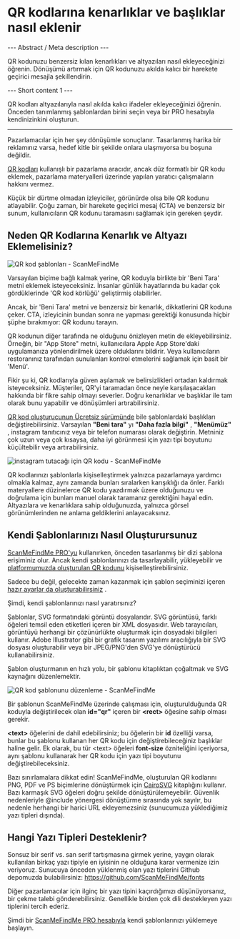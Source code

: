 <h1>QR kodlarına kenarlıklar ve başlıklar nasıl eklenir</h1>

--- Abstract / Meta description ---

QR kodunuzu benzersiz kılan kenarlıkları ve altyazıları nasıl ekleyeceğinizi öğrenin. Dönüşümü artırmak için QR kodunuzu akılda kalıcı bir harekete geçirici mesajla şekillendirin.

--- Short content 1 ---

QR kodları altyazılarıyla nasıl akılda kalıcı ifadeler ekleyeceğinizi öğrenin. Önceden tanımlanmış şablonlardan birini seçin veya bir PRO hesabıyla kendinizinkini oluşturun.

----------

<p>Pazarlamacılar için her şey dönüşümle sonuçlanır. Tasarlanmış harika bir reklamınız varsa, hedef kitle bir şekilde onlara ulaşmıyorsa bu boşuna değildir.</p>

<p><a href="#static:url">QR kodları</a> kullanışlı bir pazarlama aracıdır, ancak düz formatlı bir QR kodu eklemek, pazarlama materyalleri üzerinde yapılan yaratıcı çalışmaların hakkını vermez.</p>

<p>Küçük bir dürtme olmadan izleyiciler, görünürde olsa bile QR kodunu atlayabilir. Çoğu zaman, bir harekete geçirici mesaj (CTA) ve benzersiz bir sunum, kullanıcıların QR kodunu taramasını sağlamak için gereken şeydir.</p>

<h2>Neden QR Kodlarına Kenarlık ve Altyazı Eklemelisiniz?</h2>

<p class="imageholder">
    <img src="https://media.scanmefindme.com/blog/about_templates/files/img 1 - templates.png"
        alt="QR kod şablonları - ScanMeFindMe">
</p>

<p>Varsayılan biçime bağlı kalmak yerine, QR koduyla birlikte bir &#39;Beni Tara&#39; metni eklemek isteyeceksiniz. İnsanlar günlük hayatlarında bu kadar çok gördüklerinde &#39;QR kod körlüğü&#39; geliştirmiş olabilirler.</p>

<p>Ancak, bir &#39;Beni Tara&#39; metni ve benzersiz bir kenarlık, dikkatlerini QR koduna çeker. CTA, izleyicinin bundan sonra ne yapması gerektiği konusunda hiçbir şüphe bırakmıyor: QR kodunu tarayın.</p>

<p>QR kodunun diğer tarafında ne olduğunu önizleyen metin de ekleyebilirsiniz. Örneğin, bir &quot;App Store&quot; metni, kullanıcılara Apple App Store&#39;daki uygulamanıza yönlendirilmek üzere olduklarını bildirir. Veya kullanıcıların restoranınız tarafından sunulanları kontrol etmelerini sağlamak için basit bir &#39;Menü&#39;.</p>

<p>Fikir şu ki, QR kodlarıyla güven aşılamak ve belirsizlikleri ortadan kaldırmak isteyeceksiniz. Müşteriler, QR&#39;yi taramadan önce neyle karşılaşacakları hakkında bir fikre sahip olmayı severler. Doğru kenarlıklar ve başlıklar ile tam olarak bunu yapabilir ve dönüşümleri artırabilirsiniz.</p>

<p><a href="#static:url">QR kod oluşturucunun Ücretsiz sürümünde</a> bile şablonlardaki başlıkları değiştirebilirsiniz. Varsayılan <strong>&quot;Beni tara&quot;</strong> yı <strong>&quot;Daha fazla bilgi&quot;</strong> , <strong>&quot;Menümüz&quot;</strong> , instagram tanıtıcınız veya bir telefon numarası olarak değiştirin. Metniniz çok uzun veya çok kısaysa, daha iyi görünmesi için yazı tipi boyutunu küçültebilir veya artırabilirsiniz.</p>

<p class="imageholder">
    <img src="https://media.scanmefindme.com/blog/about_templates/files/img 2 - qr code instagram.png"
        alt="instagram tutacağı için QR kodu - ScanMeFindMe">
</p>

<p>QR kodlarınızı şablonlarla kişiselleştirmek yalnızca pazarlamaya yardımcı olmakla kalmaz, aynı zamanda bunları sıralarken karışıklığı da önler. Farklı materyallere düzinelerce QR kodu yazdırmak üzere olduğunuzu ve doğrulama için bunları manuel olarak taramanız gerektiğini hayal edin. Altyazılara ve kenarlıklara sahip olduğunuzda, yalnızca görsel görünümlerinden ne anlama geldiklerini anlayacaksınız.</p>

<h2>Kendi Şablonlarınızı Nasıl Oluşturursunuz</h2>

<p><a href="#pro">ScanMeFindMe PRO&#39;yu</a> kullanırken, önceden tasarlanmış bir dizi şablona erişiminiz olur. Ancak kendi şablonlarınızı da tasarlayabilir, yükleyebilir ve <a href="#static:url">platformumuzda oluşturulan QR kodunu</a> kişiselleştirebilirsiniz.</p>

<p>Sadece bu değil, gelecekte zaman kazanmak için şablon seçiminizi içeren <a href="#article:about_presets">hazır ayarlar da oluşturabilirsiniz</a> .</p>

<p>Şimdi, kendi şablonlarınızı nasıl yaratırsınız?</p>

<p>Şablonlar, SVG formatındaki görüntü dosyalarıdır. SVG görüntüsü, farklı öğeleri temsil eden etiketleri içeren bir XML dosyasıdır. Web tarayıcıları, görüntüyü herhangi bir çözünürlükte oluşturmak için dosyadaki bilgileri kullanır. Adobe Illustrator gibi bir grafik tasarım yazılımı aracılığıyla bir SVG dosyası oluşturabilir veya bir JPEG/PNG&#39;den SVG&#39;ye dönüştürücü kullanabilirsiniz.</p>

<p>Şablon oluşturmanın en hızlı yolu, bir şablonu kitaplıktan çoğaltmak ve SVG kaynağını düzenlemektir.</p>

<p class="imageholder">
    <img src="https://media.scanmefindme.com/blog/about_templates/files/img 3 - edit svg template.png"
        alt="QR kod şablonunu düzenleme - ScanMeFindMe">
</p>

<p>Bir şablonun ScanMeFindMe üzerinde çalışması için, oluşturulduğunda QR koduyla değiştirilecek olan <strong class="notranslate">id=&quot;qr&quot;</strong> içeren bir <strong class="notranslate">&lt;rect&gt;</strong> öğesine sahip olması gerekir.</p>

<p><strong class="notranslate">&lt;text&gt;</strong> öğelerini de dahil edebilirsiniz; bu öğelerin bir <strong class="notranslate">id</strong> özelliği varsa, bunlar bu şablonu kullanan her QR kodu için değiştirebileceğiniz başlıklar haline gelir. Ek olarak, bu tür <span class="notranslate">&lt;text&gt;</span> öğeleri <strong class="notranslate">font-size</strong> özniteliğini içeriyorsa, aynı şablonu kullanarak her QR kodu için yazı tipi boyutunu değiştirebileceksiniz.</p>

<p>Bazı sınırlamalara dikkat edin! ScanMeFindMe, oluşturulan QR kodlarını PNG, PDF ve PS biçimlerine dönüştürmek için <a href="https://cairosvg.org/" class="smfm-externallink">CairoSVG</a> kitaplığını kullanır. Bazı karmaşık SVG öğeleri doğru şekilde dönüştürülemeyebilir. Güvenlik nedenleriyle @include yönergesi dönüştürme sırasında yok sayılır, bu nedenle herhangi bir harici URL ekleyemezsiniz (sunucumuza yüklediğimiz yazı tipleri dışında).</p>

<h2>Hangi Yazı Tipleri Desteklenir?</h2>

<p>Sonsuz bir serif vs. san serif tartışmasına girmek yerine, yaygın olarak kullanılan birkaç yazı tipiyle en iyisinin ne olduğuna karar vermenize izin veriyoruz. Sunucuya önceden yüklenmiş olan yazı tiplerini Github depomuzda bulabilirsiniz: <a href="https://github.com/ScanMeFindMe/fonts" class="smfm-externallink" target="_blank">https://github.com/ScanMeFindMe/fonts</a></p>

<p>Diğer pazarlamacılar için ilginç bir yazı tipini kaçırdığımızı düşünüyorsanız, bir çekme talebi gönderebilirsiniz. Genellikle birden çok dili destekleyen yazı tiplerini tercih ederiz.</p>

<p>Şimdi bir <a href="#pro">ScanMeFindMe PRO hesabıyla</a> kendi şablonlarınızı yüklemeye başlayın.</p>
